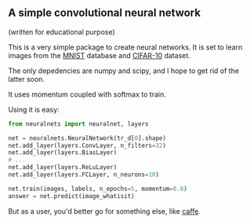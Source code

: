 A simple convolutional neural network
-------------------------------------
(written for educational purpose)

This is a very simple package to create neural networks. It is set
to learn images from the [MNIST](http://yann.lecun.com/exdb/mnist/]) database and [CIFAR-10](http://www.cs.toronto.edu/~kriz/cifar.html) dataset.

The only depedencies are numpy and scipy, and I hope to get rid of the latter soon.

It uses momentum coupled with softmax to train.

Using it is easy:
```python
from neuralnets import neuralnet, layers

net = neuralnets.NeuralNetwork(tr_d[0].shape)
net.add_layer(layers.ConvLayer, n_filters=32)
net.add_layer(layers.BiasLayer)
# ...
net.add_layer(layers.ReLuLayer)
net.add_layer(layers.FCLayer, n_neurons=10)

net.train(images, labels, n_epochs=5, momentum=0.8)
answer = net.predict(image_whatisit)
```
But as a user, you'd better go for something else, like [caffe](https://github.com/BVLC/caffe).
